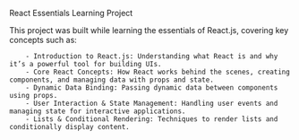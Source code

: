 React Essentials Learning Project

This project was built while learning the essentials of React.js, covering key concepts such as:

        - Introduction to React.js: Understanding what React is and why it’s a powerful tool for building UIs.
        - Core React Concepts: How React works behind the scenes, creating components, and managing data with props and state.
        - Dynamic Data Binding: Passing dynamic data between components using props.
        - User Interaction & State Management: Handling user events and managing state for interactive applications.
        - Lists & Conditional Rendering: Techniques to render lists and conditionally display content.

